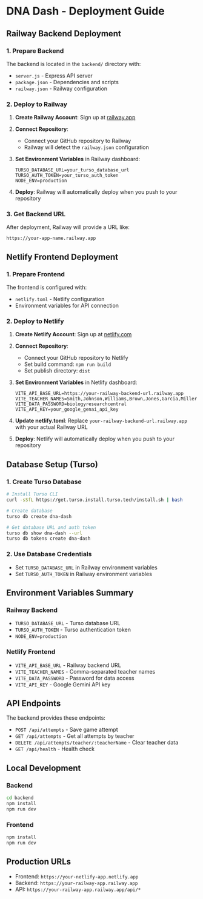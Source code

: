 # DNA Dash - Deployment Guide

## Railway Backend Deployment

### 1. Prepare Backend
The backend is located in the `backend/` directory with:
- `server.js` - Express API server
- `package.json` - Dependencies and scripts
- `railway.json` - Railway configuration

### 2. Deploy to Railway

1. **Create Railway Account**: Sign up at [railway.app](https://railway.app)

2. **Connect Repository**: 
   - Connect your GitHub repository to Railway
   - Railway will detect the `railway.json` configuration

3. **Set Environment Variables** in Railway dashboard:
   ```
   TURSO_DATABASE_URL=your_turso_database_url
   TURSO_AUTH_TOKEN=your_turso_auth_token
   NODE_ENV=production
   ```

4. **Deploy**: Railway will automatically deploy when you push to your repository

### 3. Get Backend URL
After deployment, Railway will provide a URL like:
```
https://your-app-name.railway.app
```

## Netlify Frontend Deployment

### 1. Prepare Frontend
The frontend is configured with:
- `netlify.toml` - Netlify configuration
- Environment variables for API connection

### 2. Deploy to Netlify

1. **Create Netlify Account**: Sign up at [netlify.com](https://netlify.com)

2. **Connect Repository**:
   - Connect your GitHub repository to Netlify
   - Set build command: `npm run build`
   - Set publish directory: `dist`

3. **Set Environment Variables** in Netlify dashboard:
   ```
   VITE_API_BASE_URL=https://your-railway-backend-url.railway.app
   VITE_TEACHER_NAMES=Smith,Johnson,Williams,Brown,Jones,Garcia,Miller,Davis,Rodriguez,Martinez
   VITE_DATA_PASSWORD=biologyresearchcentral
   VITE_API_KEY=your_google_genai_api_key
   ```

4. **Update netlify.toml**: Replace `your-railway-backend-url.railway.app` with your actual Railway URL

5. **Deploy**: Netlify will automatically deploy when you push to your repository

## Database Setup (Turso)

### 1. Create Turso Database
```bash
# Install Turso CLI
curl -sSfL https://get.turso.install.turso.tech/install.sh | bash

# Create database
turso db create dna-dash

# Get database URL and auth token
turso db show dna-dash --url
turso db tokens create dna-dash
```

### 2. Use Database Credentials
- Set `TURSO_DATABASE_URL` in Railway environment variables
- Set `TURSO_AUTH_TOKEN` in Railway environment variables

## Environment Variables Summary

### Railway Backend
- `TURSO_DATABASE_URL` - Turso database URL
- `TURSO_AUTH_TOKEN` - Turso authentication token
- `NODE_ENV=production`

### Netlify Frontend
- `VITE_API_BASE_URL` - Railway backend URL
- `VITE_TEACHER_NAMES` - Comma-separated teacher names
- `VITE_DATA_PASSWORD` - Password for data access
- `VITE_API_KEY` - Google Gemini API key

## API Endpoints

The backend provides these endpoints:
- `POST /api/attempts` - Save game attempt
- `GET /api/attempts` - Get all attempts by teacher
- `DELETE /api/attempts/teacher/:teacherName` - Clear teacher data
- `GET /api/health` - Health check

## Local Development

### Backend
```bash
cd backend
npm install
npm run dev
```

### Frontend
```bash
npm install
npm run dev
```

## Production URLs
- Frontend: `https://your-netlify-app.netlify.app`
- Backend: `https://your-railway-app.railway.app`
- API: `https://your-railway-app.railway.app/api/*`
